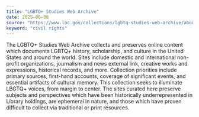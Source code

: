 ```yaml
---
title: "LGBTQ+ Studies Web Archive"
date: 2025-06-08
source: "https://www.loc.gov/collections/lgbtq-studies-web-archive/about-this-collection/"
keyword: "civil rights"
---
```


The LGBTQ+ Studies Web Archive collects and preserves online content which documents LGBTQ+ history, scholarship, and culture in the United States and around the world. Sites include domestic and international non-profit organizations, journalism and news external link, creative works and expressions, historical records, and more. Collection priorities include primary sources, first-hand accounts, coverage of significant events, and essential artifacts of cultural memory. This collection seeks to illuminate LBGTQ+ voices, from margin to center. The sites curated here preserve subjects and perspectives which have been historically underrepresented in Library holdings, are ephemeral in nature, and those which have proven difficult to collect via traditional or print resources.

